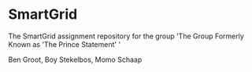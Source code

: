 # SmartGrid
The SmartGrid assignment repository for the group 'The Group Formerly Known as 'The Prince Statement' '

Ben Groot, Boy Stekelbos, Momo Schaap